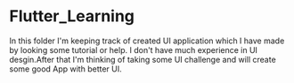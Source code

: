 # Flutter_Learning
In this folder I'm keeping track of created UI application which I have made by looking some tutorial or help. I don't have much experience in UI desgin.After that I'm thinking of taking some UI challenge and will create some good App with better UI.

